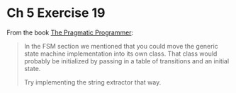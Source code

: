 # Ch 5 Exercise 19

From the book [The Pragmatic Programmer](https://amzn.to/3gn2s2m):

> In the FSM section we mentioned that you could move the generic state
> machine implementation into its own class. That class would probably be
> initialized by passing in a table of transitions and an initial state.
>
> Try implementing the string extractor that way.
